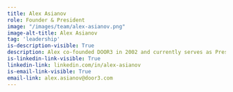 ```yaml
---
title: Alex Asianov
role: Founder & President
image: "/images/team/alex-asianov.png"
image-alt-title: Alex Asianov
tag: 'leadership'
is-description-visible: True
description: Alex co-founded DOOR3 in 2002 and currently serves as President. He brings nearly 20 years of expertise in operations management and analysis including business process engineering, systems architecture and integration, and project management of globally distributed software delivery.
is-linkedin-link-visible: True
linkedin-link: linkedin.com/in/alex-asianov
is-email-link-visible: True
email-link: alex.asianov@door3.com
---
```


